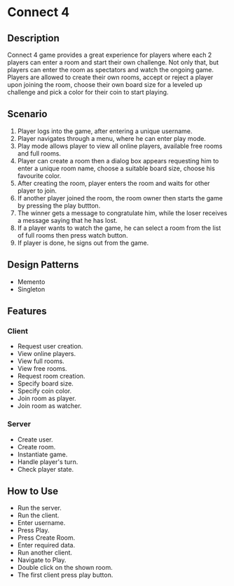 # Connect 4
## Description
Connect 4 game provides a great experience for players where each 2 players can enter a room and start their own challenge.
Not only that, but players can enter the room as spectators and watch the ongoing game.
Players are allowed to create their own rooms, accept or reject a player upon joining the room, choose their own board size for a leveled up challenge
and pick a color for their coin to start playing.
## Scenario
1. Player logs into the game, after entering a unique username.
2. Player navigates through a menu, where he can enter play mode.
3. Play mode allows player to view all online players, available free rooms and full rooms.
4. Player can create a room then a dialog box appears requesting him to enter a unique room name, choose a suitable board size, choose his favourite color.
5. After creating the room, player enters the room and waits for other player to join.
6. If another player joined the room, the room owner then starts the game by pressing the play buttton.
7. The winner gets a message to congratulate him, while the loser receives a message saying that he has lost.
8. If a player wants to watch the game, he can select a room from the list of full rooms then press watch button.
9. If player is done, he signs out from the game.
## Design Patterns
- Memento
- Singleton
## Features
### Client
- Request user creation.
- View online players.
- View full rooms.
- View free rooms.
- Request room creation.
- Specify board size.
- Specify coin color.
- Join room as player.
- Join room as watcher.
### Server
- Create user.
- Create room.
- Instantiate game.
- Handle player's turn.
- Check player state.
## How to Use
- Run the server.
- Run the client.
- Enter username.
- Press Play.
- Press Create Room.
- Enter required data.
- Run another client.
- Navigate to Play.
- Double click on the shown room.
- The first client press play button.
